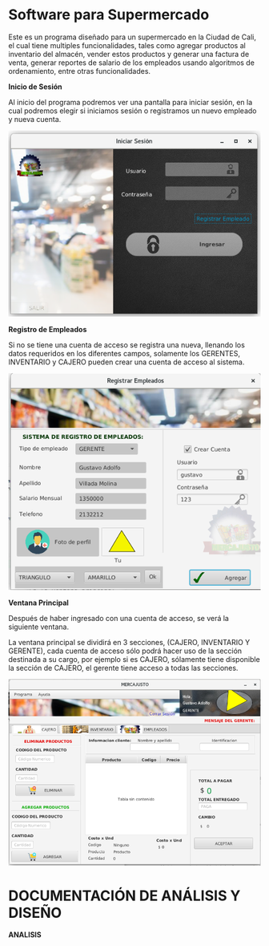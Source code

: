 # Software para Supermercado

Este es un programa diseñado para un supermercado en la Ciudad de Cali, el cual tiene multiples funcionalidades, tales como agregar productos al inventario del almacén, vender estos productos y generar una factura de venta, generar reportes de salario de los empleados usando algoritmos de ordenamiento, entre otras funcionalidades.



**Inicio de Sesión**

Al inicio del programa podremos ver una pantalla para iniciar sesión, en la cual podremos elegir si iniciamos sesión o registramos un nuevo empleado y nueva cuenta.

![Pantalla Inicio](https://github.com/gustavovillada1/Software_de_mercado/blob/master/Mercajusto2/src/Proyecto%20Final/iniciosesion.png)

**Registro de Empleados**

Si no se tiene una cuenta de acceso se registra una nueva, llenando los datos requeridos en los diferentes campos, solamente los GERENTES, INVENTARIO y CAJERO pueden crear una cuenta de acceso al sistema.

![Registro Empleados](https://github.com/gustavovillada1/Software_de_mercado/blob/master/Mercajusto2/src/Proyecto%20Final/registrarempleado.png)


**Ventana Principal**

Después de haber ingresado con una cuenta de acceso, se verá la siguiente ventana.

La ventana principal se dividirá en 3 secciones, (CAJERO, INVENTARIO Y GERENTE), cada cuenta de acceso sólo podrá hacer uso de la sección destinada a su cargo, por ejemplo si es CAJERO, sólamente tiene disponible la sección de CAJERO, el gerente tiene acceso a todas las secciones.


![Pantalla Inicio](https://github.com/gustavovillada1/Software_de_mercado/blob/master/Mercajusto2/src/Proyecto%20Final/ventanaprincipal.png)



# DOCUMENTACIÓN DE ANÁLISIS Y DISEÑO

**ANALISIS**

